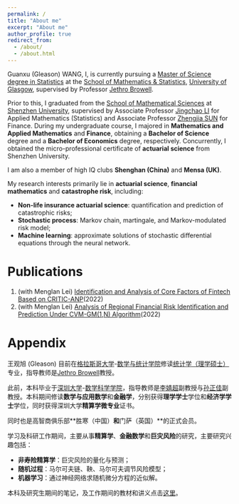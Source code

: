 ```yaml
---
permalink: /
title: "About me"
excerpt: "About me"
author_profile: true
redirect_from: 
  - /about/
  - /about.html
---
```


Guanxu (Gleason) WANG, I, is currently pursuing a [Master of Science degree in Statistics](https://www.gla.ac.uk/postgraduate/taught/statistics/) at the [School of Mathematics & Statistics](https://www.gla.ac.uk/schools/mathematicsstatistics/), [University of Glasgow](https://www.gla.ac.uk/), supervised by Professor [Jethro Browell](https://www.gla.ac.uk/schools/mathematicsstatistics/staff/jethrobrowell/).

Prior to this, I graduated from the [School of Mathematical Sciences](https://math.szu.edu.cn/) at [Shenzhen University](https://www.szu.edu.cn/), supervised by Associate Professor [Jingchao LI](https://math.szu.edu.cn/info/1081/2953.htm) for Applied Mathematics (Statistics) and Associate Professor [Zhengjia SUN](https://bs.szu.edu.cn/teachers/profilee1d1.html) for Finance. During my undergraduate course, I majored in **Mathematics and Applied Mathematics** and **Finance**, obtaining a **Bachelor of Science** degree and a **Bachelor of Economics** degree, respectively. Concurrently, I obtained the micro-professional certificate of **actuarial science** from Shenzhen University.

I am also a member of high IQ clubs **Shenghan (China)** and **Mensa (UK)**.

My research interests primarily lie in **actuarial science**, **financial mathematics** and **catastrophe risk**, including:
* **Non-life insurance actuarial science**: quantification and prediction of catastrophic risks;
* **Stochastic process**: Markov chain, martingale, and Markov-modulated risk model;
* **Machine learning**: approximate solutions of stochastic differential equations through the neural network.


Publications
======
1. (with MengIan Lei) [Identification and Analysis of Core Factors of Fintech Based on CRITIC-ANP](https://doi.org/10.2991/aebmr.k.220307.170)(2022)
2. (with MengIan Lei) [Analysis of Regional Financial Risk Identification and Prediction Under CVM-GM(1,N) Algorithm](https://doi.org/10.2991/aebmr.k.220502.039)(2022)

Appendix
======
王观旭 (Gleason) 目前在[格拉斯哥大学](https://www.gla.ac.uk/)-[数学与统计学院](https://www.gla.ac.uk/schools/mathematicsstatistics/)修读[统计学（理学硕士）](https://www.gla.ac.uk/postgraduate/taught/statistics/)专业，指导教师是[Jethro Browell](https://www.gla.ac.uk/schools/mathematicsstatistics/staff/jethrobrowell/)教授。

此前，本科毕业于[深圳大学](https://www.szu.edu.cn/)-[数学科学学院](https://math.szu.edu.cn/)，指导教师是[李婧超](https://math.szu.edu.cn/info/1081/2953.htm)副教授与[孙正佳](https://bs.szu.edu.cn/teachers/profilee1d1.html)副教授。本科期间修读**数学与应用数学**和**金融学**，分别获得**理学学士**学位和**经济学学士**学位，同时获得深圳大学**精算学微专业**证书。

同时也是高智商俱乐部**胜寒（中国）**和**门萨（英国）**的正式会员。

学习及科研工作期间，主要从事**精算学**、**金融数学**和**巨灾风险**的研究，主要研究兴趣包括：
* **非寿险精算学**：巨灾风险的量化与预测；
* **随机过程**：马尔可夫链、鞅、马尔可夫调节风险模型；
* **机器学习**：通过神经网络求随机微分方程的近似解。

本科及研究生期间的笔记，及工作期间的教材和讲义点击[这里](https://guanxuwang.github.io/files/)。
